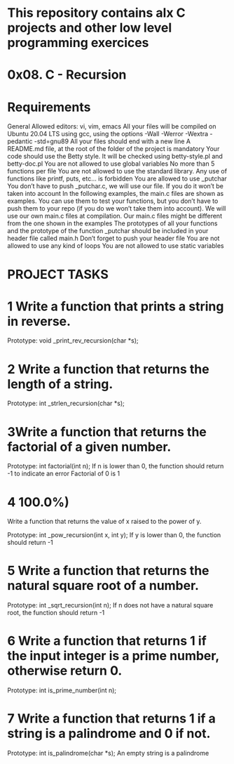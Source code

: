 # This repository contains alx C projects and other low level programming exercices
# 0x08. C - Recursion
# Requirements
General
Allowed editors: vi, vim, emacs
All your files will be compiled on Ubuntu 20.04 LTS using gcc, using the options -Wall -Werror -Wextra -pedantic -std=gnu89
All your files should end with a new line
A README.md file, at the root of the folder of the project is mandatory
Your code should use the Betty style. It will be checked using betty-style.pl and betty-doc.pl
You are not allowed to use global variables
No more than 5 functions per file
You are not allowed to use the standard library. Any use of functions like printf, puts, etc… is forbidden
You are allowed to use _putchar
You don’t have to push _putchar.c, we will use our file. If you do it won’t be taken into account
In the following examples, the main.c files are shown as examples. You can use them to test your functions, but you don’t have to push them to your repo (if you do we won’t take them into account). We will use our own main.c files at compilation. Our main.c files might be different from the one shown in the examples
The prototypes of all your functions and the prototype of the function _putchar should be included in your header file called main.h
Don’t forget to push your header file
You are not allowed to use any kind of loops
You are not allowed to use static variables

# PROJECT TASKS 
# 1 Write a function that prints a string in reverse.

Prototype: void _print_rev_recursion(char *s);

# 2 Write a function that returns the length of a string.

Prototype: int _strlen_recursion(char *s);

# 3Write a function that returns the factorial of a given number.

Prototype: int factorial(int n);
If n is lower than 0, the function should return -1 to indicate an error
Factorial of 0 is 1

# 4 100.0%)
Write a function that returns the value of x raised to the power of y.

Prototype: int _pow_recursion(int x, int y);
If y is lower than 0, the function should return -1

# 5 Write a function that returns the natural square root of a number.

Prototype: int _sqrt_recursion(int n);
If n does not have a natural square root, the function should return -1

# 6 Write a function that returns 1 if the input integer is a prime number, otherwise return 0.

Prototype: int is_prime_number(int n);

# 7 Write a function that returns 1 if a string is a palindrome and 0 if not.

Prototype: int is_palindrome(char *s);
An empty string is a palindrome

